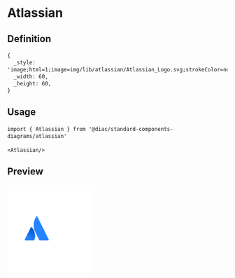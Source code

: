 # Atlassian

## Definition

```
{
  _style: 'image;html=1;image=img/lib/atlassian/Atlassian_Logo.svg;strokeColor=none;',
  _width: 60,
  _height: 60,
}
```

## Usage

```
import { Atlassian } from '@diac/standard-components-diagrams/atlassian'

<Atlassian/>
```

## Preview

<img src="./atlassian.png" width="200"/>
